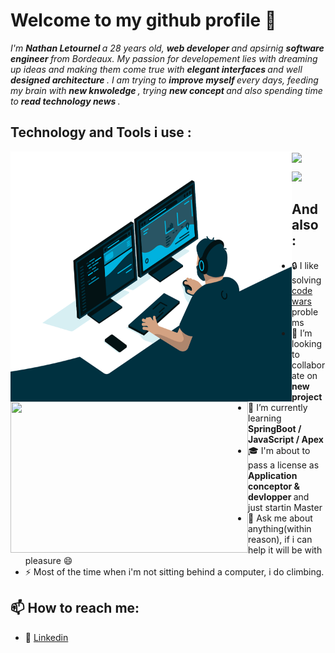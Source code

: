 # Welcome to my github profile 👋

<i> 
    I'm <strong> Nathan Letournel </strong> a 28 years old, <strong> web developer </strong> and apsirnig <strong> software engineer </strong> from Bordeaux.
    My passion for developement lies with dreaming up ideas and making them come true with <strong> elegant interfaces </strong> and well <strong> designed architecture </strong>. 
    I am trying to <strong> improve myself </strong> every days, feeding my brain with <strong> new knwoledge </strong>, trying <strong> new concept </strong> and also spending time to <strong> read technology news </strong>. 
</i>


## Technology and Tools i use : 
   
  <img align="left" src="https://github.com/Let-Nathan/Let-Nathan/blob/main/code.gif" width="450" height="400" />
  <img align="left" src="https://github-readme-stats.vercel.app/api/top-langs/?username=Let-Nathan&layout=donut" width="380" height="242">
  <img align="center" src="https://github-readme-stats.vercel.app/api?username=Let-Nathan&show_icons=true&theme=gotham" width="380">
  


  <a href="https://skillicons.dev">
    <p align="left">
      <img width="400" src="https://skillicons.dev/icons?i=java,php,js,mysql,html,css,bootstrap,spring,symfony,discord,github,git,idea,vscode,xd&perline=7" />
    </p>
  </a> 


   


## And also :
- :lock: I like solving <a href=https://www.codewars.com/users/Nathan%20L> code wars </a> problems 
- 👯 I’m looking to collaborate on <strong> new project </strong>
- 🌱 I’m currently learning <strong> SpringBoot / JavaScript / Apex </strong> 
- :mortar_board: I'm about to pass a license as <strong> Application conceptor & devlopper </strong> and just startin Master
- 💬 Ask me about anything(within reason), if i can help it will be with pleasure 😄
- ⚡ Most of the time when i'm not sitting behind a computer, i do climbing.

## 📫 How to reach me: 

- :link: <a href="https://www.linkedin.com/in/nathan-letournel/">Linkedin</a>
